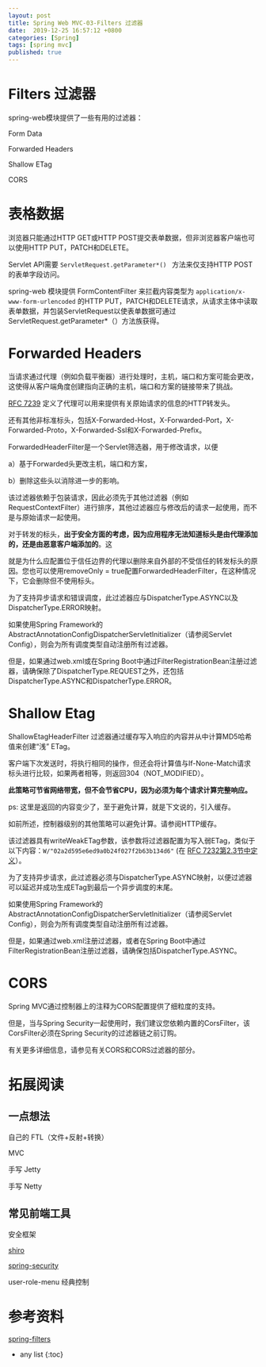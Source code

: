 ```yaml
---
layout: post
title: Spring Web MVC-03-Filters 过滤器
date:  2019-12-25 16:57:12 +0800
categories: [Spring]
tags: [spring mvc]
published: true
---
```


# Filters 过滤器

spring-web模块提供了一些有用的过滤器：

Form Data

Forwarded Headers

Shallow ETag

CORS

# 表格数据

浏览器只能通过HTTP GET或HTTP POST提交表单数据，但非浏览器客户端也可以使用HTTP PUT，PATCH和DELETE。 

Servlet API需要 `ServletRequest.getParameter*() ` 方法来仅支持HTTP POST的表单字段访问。

spring-web 模块提供 FormContentFilter 来拦截内容类型为 `application/x-www-form-urlencoded` 的HTTP PUT，PATCH和DELETE请求，从请求主体中读取表单数据，并包装ServletRequest以使表单数据可通过 ServletRequest.getParameter*（）方法族获得。

# Forwarded Headers

当请求通过代理（例如负载平衡器）进行处理时，主机，端口和方案可能会更改，这使得从客户端角度创建指向正确的主机，端口和方案的链接带来了挑战。

[RFC 7239](https://tools.ietf.org/html/rfc7239) 定义了代理可以用来提供有关原始请求的信息的HTTP转发头。 

还有其他非标准标头，包括X-Forwarded-Host，X-Forwarded-Port，X-Forwarded-Proto，X-Forwarded-Ssl和X-Forwarded-Prefix。

ForwardedHeaderFilter是一个Servlet筛选器，用于修改请求，以便

a）基于Forw​​arded头更改主机，端口和方案，

b）删除这些头以消除进一步的影响。

该过滤器依赖于包装请求，因此必须先于其他过滤器（例如RequestContextFilter）进行排序，其他过滤器应与修改后的请求一起使用，而不是与原始请求一起使用。

对于转发的标头，**出于安全方面的考虑，因为应用程序无法知道标头是由代理添加的，还是由恶意客户端添加的**。这

就是为什么应配置位于信任边界的代理以删除来自外部的不受信任的转发标头的原因。您也可以使用removeOnly = true配置ForwardedHeaderFilter，在这种情况下，它会删除但不使用标头。

为了支持异步请求和错误调度，此过滤器应与DispatcherType.ASYNC以及DispatcherType.ERROR映射。

如果使用Spring Framework的AbstractAnnotationConfigDispatcherServletInitializer（请参阅Servlet Config），则会为所有调度类型自动注册所有过滤器。

但是，如果通过web.xml或在Spring Boot中通过FilterRegistrationBean注册过滤器，请确保除了DispatcherType.REQUEST之外，还包括DispatcherType.ASYNC和DispatcherType.ERROR。

# Shallow Etag

ShallowEtagHeaderFilter 过滤器通过缓存写入响应的内容并从中计算MD5哈希值来创建“浅” ETag。

客户端下次发送时，将执行相同的操作，但还会将计算值与If-None-Match请求标头进行比较，如果两者相等，则返回304（NOT_MODIFIED）。

**此策略可节省网络带宽，但不会节省CPU，因为必须为每个请求计算完整响应。**

ps: 这里是返回的内容变少了，至于避免计算，就是下文说的，引入缓存。

如前所述，控制器级别的其他策略可以避免计算。请参阅HTTP缓存。

该过滤器具有writeWeakETag参数，该参数将过滤器配置为写入弱ETag，类似于以下内容：`W/"02a2d595e6ed9a0b24f027f2b63b134d6"` (在 [RFC 7232第2.3节中定义](https://tools.ietf.org/html/rfc7232#section-2.3)）。

为了支持异步请求，此过滤器必须与DispatcherType.ASYNC映射，以便过滤器可以延迟并成功生成ETag到最后一个异步调度的末尾。

如果使用Spring Framework的AbstractAnnotationConfigDispatcherServletInitializer（请参阅Servlet Config），则会为所有调度类型自动注册所有过滤器。

但是，如果通过web.xml注册过滤器，或者在Spring Boot中通过FilterRegistrationBean注册过滤器，请确保包括DispatcherType.ASYNC。

# CORS

Spring MVC通过控制器上的注释为CORS配置提供了细粒度的支持。 

但是，当与Spring Security一起使用时，我们建议您依赖内置的CorsFilter，该CorsFilter必须在Spring Security的过滤器链之前订购。

有关更多详细信息，请参见有关CORS和CORS过滤器的部分。

# 拓展阅读

## 一点想法

自己的 FTL（文件+反射+转换）

MVC

手写 Jetty

手写 Netty

## 常见前端工具

安全框架 

[shiro](https://houbb.github.io/2016/08/11/shiro)  

[spring-security](https://houbb.github.io/2017/12/19/spring-security-hello)

user-role-menu 经典控制

# 参考资料

[spring-filters](https://docs.spring.io/spring/docs/current/spring-framework-reference/web.html#filters)

* any list
{:toc}